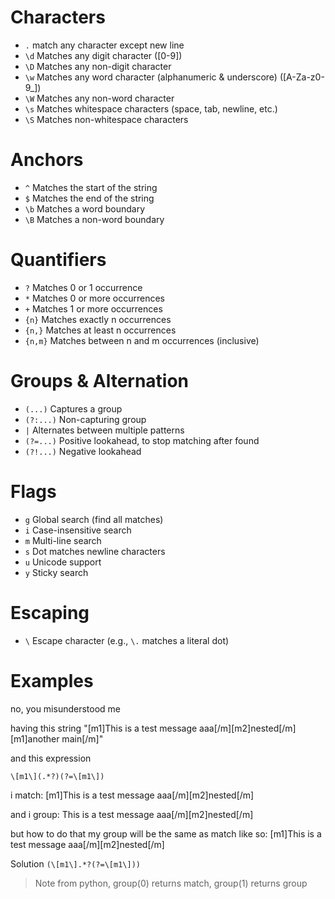# Characters
- `.` match any character except new line
- `\d` Matches any digit character ([0-9])
- `\D` Matches any non-digit character
- `\w` Matches any word character (alphanumeric & underscore) ([A-Za-z0-9_])
- `\W` Matches any non-word character
- `\s` Matches whitespace characters (space, tab, newline, etc.)
- `\S` Matches non-whitespace characters
# Anchors

- `^` Matches the start of the string
- `$` Matches the end of the string
- `\b` Matches a word boundary
- `\B` Matches a non-word boundary

# Quantifiers

- `?` Matches 0 or 1 occurrence
- `*` Matches 0 or more occurrences
- `+` Matches 1 or more occurrences
- `{n}` Matches exactly n occurrences
- `{n,}` Matches at least n occurrences
- `{n,m}` Matches between n and m occurrences (inclusive)

# Groups & Alternation

- `(...)` Captures a group
- `(?:...)` Non-capturing group
- `|` Alternates between multiple patterns
- `(?=...)` Positive lookahead, to stop matching after found
- `(?!...)` Negative lookahead

# Flags

- `g` Global search (find all matches)
- `i` Case-insensitive search
- `m` Multi-line search
- `s` Dot matches newline characters
- `u` Unicode support
- `y` Sticky search

# Escaping

- `\` Escape character (e.g., `\.` matches a literal dot)


# Examples

  
no, you misunderstood me

having this string "[m1]This is a test message aaa[/m][m2]nested[/m][m1]another main[/m]"

and this expression

`\[m1\](.*?)(?=\[m1\])`

i match: [m1]This is a test message aaa[/m][m2]nested[/m]

and i group: This is a test message aaa[/m][m2]nested[/m]

but how to do that my group will be the same as match like so: [m1]This is a test message aaa[/m][m2]nested[/m]

Solution
`(\[m1\].*?(?=\[m1\]))`



> Note from python, group(0) returns match, group(1) returns group
